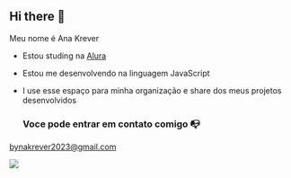 ## Hi there 👋

Meu nome é Ana Krever

- Estou studing na [Alura](https://www.alura.com.br)
- Estou me desenvolvendo na linguagem JavaScript
- I use esse espaço para minha organização e share dos meus projetos desenvolvidos

  ### Voce pode entrar em contato comigo 📭

 bynakrever2023@gmail.com

![](https://media1.tenor.com/m/opEBWw0uddoAAAAC/umm.gif)
